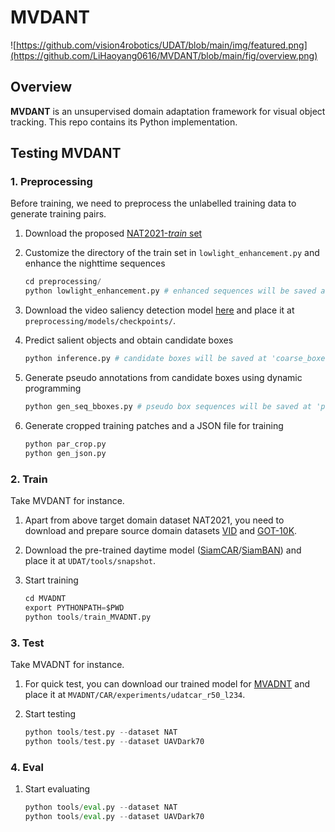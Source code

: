 # MVDANT

![https://github.com/vision4robotics/UDAT/blob/main/img/featured.png](https://github.com/LiHaoyang0616/MVDANT/blob/main/fig/overview.png)

## Overview

**MVDANT** is an unsupervised domain adaptation framework for visual object tracking. This repo contains its Python implementation.

## Testing MVDANT

### 1. Preprocessing

Before training, we need to preprocess the unlabelled training data to generate training pairs.

1. Download the proposed [NAT2021-*train* set](https://vision4robotics.github.io/NAT2021/)

2. Customize the directory of the train set in `lowlight_enhancement.py` and enhance the nighttime sequences

   ```python
   cd preprocessing/
   python lowlight_enhancement.py # enhanced sequences will be saved at '/YOUR/PATH/NAT2021/train/data_seq_enhanced/'
   ```

3. Download the video saliency detection model [here](https://drive.google.com/file/d/1Fuw3oC86AqZhH5F3pko_aqAMhPtQyt6j/view?usp=sharing) and place it at `preprocessing/models/checkpoints/`.

4. Predict salient objects and obtain candidate boxes

   ``` python
   python inference.py # candidate boxes will be saved at 'coarse_boxes/' as .npy
   ```

5. Generate pseudo annotations from candidate boxes using dynamic programming

   ``` python
   python gen_seq_bboxes.py # pseudo box sequences will be saved at 'pseudo_anno/'
   ```

6. Generate cropped training patches and a JSON file for training

   ``` py
   python par_crop.py
   python gen_json.py
   ```

### 2. Train

Take MVDANT for instance.

1. Apart from above target domain dataset NAT2021, you need to download and prepare source domain datasets [VID](https://image-net.org/challenges/LSVRC/2017/) and [GOT-10K](http://got-10k.aitestunion.com/downloads).

2. Download the pre-trained daytime model ([SiamCAR](https://drive.google.com/drive/folders/11Jimzxj9QONOACJBKzMQ9La6GZhA73QD?usp=sharing)/[SiamBAN](https://drive.google.com/drive/folders/17Uz3dZFOtx-uU7J4t48_nAfPXvNsQAAq?usp=sharing)) and place it at `UDAT/tools/snapshot`.

3. Start training

   ``` python
   cd MVADNT
   export PYTHONPATH=$PWD
   python tools/train_MVADNT.py
   ```

### 3. Test
Take MVADNT for instance.
1. For quick test, you can download our trained model for [MVADNT](https://drive.google.com/file/d/1DccbQ4nh2rlni8RVykTNzuHXJgSvNE4G/view?usp=sharing) and place it at `MVADNT/CAR/experiments/udatcar_r50_l234`.

2. Start testing

    ```python
    python tools/test.py --dataset NAT 
    python tools/test.py --dataset UAVDark70
    ```

### 4. Eval

1. Start evaluating
    ``` python
    python tools/eval.py --dataset NAT
    python tools/eval.py --dataset UAVDark70
    ```
